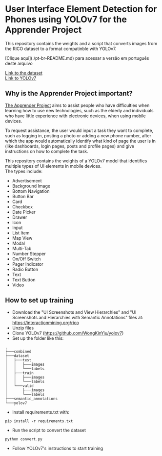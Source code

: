 # User Interface Element Detection for Phones using YOLOv7 for the Apprender Project

<p>This repository contains the weights and a script that converts images from the RICO dataset to a format compatinble with YOLOv7.</p>
[Clique aqui](./pt-br-README.md) para acessar a versão em português deste arquivo </br>

[Link to the dataset](https://interactionmining.org/rico)</br>
[Link to YOLOv7](https://github.com/WongKinYiu/yolov7)



## Why is the Apprender Project important?

[The Apprender Project](https://github.com/VShoji/apprender-research "Apprender Research") aims to assist people who have difficulties when learning how to use new technologies, such as the elderly and individuals who have little experience with electronic devices, when using mobile devices.</br>

To request assistance, the user would input a task they want to complete, such as logging in, posting a photo or adding a new phone number, after which the app would automatically identify what kind of page the user is in (like dashboards, login pages, posts and profile pages) and give instructions on how to complete the task.</br>

This repository contains the weights of a YOLOv7 model that identifies multiple types of UI elements in mobile devices.</br>
The types include:
- Advertisement
- Background Image
- Bottom Navigation
- Button Bar
- Card
- Checkbox
- Date Picker
- Drawer
- Icon
- Input
- List Item
- Map View
- Modal
- Multi-Tab
- Number Stepper
- On/Off Switch
- Pager Indicator
- Radio Button
- Text
- Text Button
- Video

## How to set up training

- Download the "UI Screenshots and View Hierarchies" and "UI Screenshots and Hierarchies with Semantic Annotations" files at: https://interactionmining.org/rico
- Unzip files
- Clone YOLOv7 (https://github.com/WongKinYiu/yolov7)
- Set up the folder like this:
```
.
├───combined
├───dataset
│   ├───test
│   │   ├───images
│   │   └───labels
│   ├───train
│   │   ├───images
│   │   └───labels
│   └───valid
│       ├───images
│       └───labels
├───semantic_annotations
└───yolov7
```
- Install requirements.txt with:
```
pip install -r requirements.txt
```
- Run the script to convert the dataset
```
python convert.py
```
- Follow YOLOv7's instructions to start training
